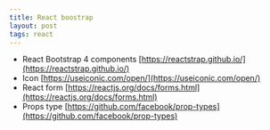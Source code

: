 ```yaml
---
title: React boostrap
layout: post
tags: react
---
```


* React Bootstrap 4 components [https://reactstrap.github.io/](https://reactstrap.github.io/)
* Icon [https://useiconic.com/open/](https://useiconic.com/open/)
*  React form [https://reactjs.org/docs/forms.html](https://reactjs.org/docs/forms.html)
*  Props type [https://github.com/facebook/prop-types](https://github.com/facebook/prop-types)